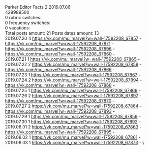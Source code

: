 Parker	Editor Facts 2 2019.07.06\
429989500\
0 rubric switches:\
0 frequency switches:\
0 vacations:\
Total posts amount: 21	Posts dates amount: 13\
2019.07.20 4 https://vk.com/mu_marvel?w=wall-17592208_67857 - https://vk.com/mu_marvel?w=wall-17592208_67871 - https://vk.com/mu_marvel?w=wall-17592208_67896 - https://vk.com/mu_marvel?w=wall-17592208_67860 - \
2019.07.21 1 https://vk.com/mu_marvel?w=wall-17592208_67865 - \
2019.07.22 2 https://vk.com/mu_marvel?w=wall-17592208_67858 - https://vk.com/mu_marvel?w=wall-17592208_67866 - \
2019.07.23 1 https://vk.com/mu_marvel?w=wall-17592208_67867 - \
2019.07.24 2 https://vk.com/mu_marvel?w=wall-17592208_67894 - https://vk.com/mu_marvel?w=wall-17592208_67868 - \
2019.07.25 1 https://vk.com/mu_marvel?w=wall-17592208_67869 - \
2019.07.26 2 https://vk.com/mu_marvel?w=wall-17592208_67897 - https://vk.com/mu_marvel?w=wall-17592208_67870 - \
2019.07.27 2 https://vk.com/mu_marvel?w=wall-17592208_67864 - https://vk.com/mu_marvel?w=wall-17592208_67893 - \
2019.07.29 1 https://vk.com/mu_marvel?w=wall-17592208_67859 - \
2019.07.30 1 https://vk.com/mu_marvel?w=wall-17592208_67892 - \
2019.08.01 2 https://vk.com/mu_marvel?w=wall-17592208_67863 - https://vk.com/mu_marvel?w=wall-17592208_67895 - \
2019.08.02 1 https://vk.com/mu_marvel?w=wall-17592208_67861 - \
2019.08.03 1 https://vk.com/mu_marvel?w=wall-17592208_67873 - \
